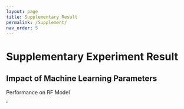 ```yaml
---
layout: page
title: Supplementary Result
permalink: /Supplement/
nav_order: 5
---
```

# Supplementary Experiment Result

## Impact of Machine Learning Parameters 

Performance on RF Model

<img src="./../assets/images/n_estimator.png" style="zoom:33%;" />

